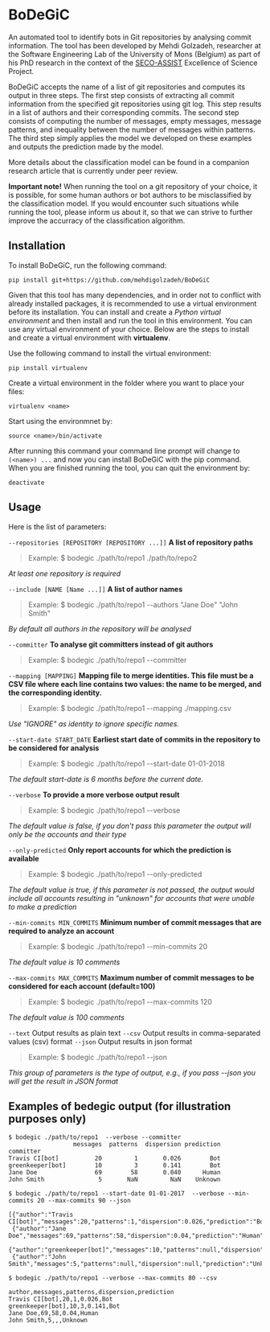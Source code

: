 # BoDeGiC
An automated tool to identify bots in Git repositories by analysing commit information.
The tool has been developed by Mehdi Golzadeh, researcher at the Software Engineering Lab of the University of Mons (Belgium) as part of his PhD research in the context of the [SECO-ASSIST](https://secoassist.github.io) Excellence of Science Project.

BoDeGiC accepts the name of a list of git repositories and computes its output in three steps.
The first step consists of extracting all commit information from the specified git repositories using git log. This step results in a list of authors and their corresponding commits.
The second step consists of computing the number of messages, empty messages, message patterns, and inequality between the number of messages within patterns.
The third step simply applies the model we developed on these examples and outputs the prediction made by the model.

More details about the classification model can be found in a companion research article that is currently under peer review.

**Important note!** When running the tool on a git repository of your choice, it is possible, for some human authors or bot authors to be misclassified by the classification model. If you would encounter such situations while running the tool, please inform us about it, so that we can strive to further improve the accurracy of the classification algorithm.


## Installation
To install BoDeGiC, run the following command:
```
pip install git+https://github.com/mehdigolzadeh/BoDeGiC
```
Given that this tool has many dependencies, and in order not to conflict with already installed packages, it is recommended to use a virtual environment before its installation. You can install and create a _Python virtual environment_ and then install and run the tool in this environment. You can use any virtual environment of your choice. Below are the steps to install and create a virtual environment with **virtualenv**.

Use the following command to install the virtual environment:
```
pip install virtualenv
```
Create a virtual environment in the folder where you want to place your files:
```
virtualenv <name>
```
Start using the environmnet by:
```
source <name>/bin/activate
```
After running this command your command line prompt will change to `(<name>) ...` and now you can install BoDeGiC with the pip command.
When you are finished running the tool, you can quit the environment by:
```
deactivate
```


## Usage 

Here is the list of parameters:

`--repositories [REPOSITORY [REPOSITORY ...]]` 	**A list of repository paths**
> Example: $ bodegic ./path/to/repo1 ./path/to/repo2

_At least one repository is required_

`--include [NAME [Name ...]]` 	**A list of author names**
> Example: $ bodegic ./path/to/repo1 --authors "Jane Doe" "John Smith" 

_By default all authors in the repository will be analysed_

`--committer` 	**To analyse git committers instead of git authors**
> Example: $ bodegic ./path/to/repo1 --committer
  
`--mapping [MAPPING]` 	**Mapping file to merge identities. This file must be a CSV file where each line contains two values: the name to be merged, and the corresponding identity.**
> Example: $ bodegic ./path/to/repo1 --mapping ./mapping.csv

_Use "IGNORE" as identity to ignore specific names._

`--start-date START_DATE` 		**Earliest start date of commits in the repository to be considered for analysis**
> Example: $ bodegic ./path/to/repo1 --start-date 01-01-2018
  
_The default start-date is 6 months before the current date._

`--verbose` **To provide a more verbose output result**
> Example: $ bodegic ./path/to/repo1 --verbose
 
_The default value is false, if you don't pass this parameter the output will only be the accounts and their type_

`--only-predicted` **Only report accounts for which the prediction is available**
> Example: $ bodegic ./path/to/repo1 --only-predicted
 
_The default value is true, if this parameter is not passed, the output would include all accounts resulting in "unknown" for accounts that were unable to make a prediction_
  
`--min-commits MIN_COMMITS` 		**Minimum number of commit messages that are required to analyze an account**
> Example: $ bodegic ./path/to/repo1 --min-commits 20
 
_The default value is 10 comments_

`--max-commits MAX_COMMITS` 		**Maximum number of commit messages to be considered for each account (default=100)**
> Example: $ bodegic ./path/to/repo1 --max-commits 120

_The default value is 100 comments_

`--text`                	Output results as plain text
`--csv`                		Output results in comma-separated values (csv) format
`--json`                	Output results in json format
> Example: $ bodegic ./path/to/repo1 --json

_This group of parameters is the type of output, e.g., if you pass --json you will get the result in JSON format_



## Examples of bedegic output (for illustration purposes only)
```
$ bodegic ./path/to/repo1  --verbose --committer
                  messages  patterns  dispersion prediction
committer
Travis CI[bot]          20         1       0.026        Bot
greenkeeper[bot]        10         3       0.141        Bot
Jane Doe                69        58       0.040      Human
John Smith               5       NaN         NaN    Unknown
```

```
$ bodegic ./path/to/repo1 --start-date 01-01-2017  --verbose --min-commits 20 --max-commits 90 --json

[{"author":"Travis CI[bot]","messages":20,"patterns":1,"dispersion":0.026,"prediction":"Bot"},
 {"author":"Jane Doe","messages":69,"patterns":58,"dispersion":0.04,"prediction":"Human"},
 {"author":"greenkeeper[bot]","messages":10,"patterns":null,"dispersion":null,"prediction":"Unknown"},
 {"author":"John Smith","messages":5,"patterns":null,"dispersion":null,"prediction":"Unknown"}]
```

```
$ bodegic ./path/to/repo1 --verbose --max-commits 80 --csv

author,messages,patterns,dispersion,prediction
Travis CI[bot],20,1,0.026,Bot
greenkeeper[bot],10,3,0.141,Bot
Jane Doe,69,58,0.04,Human
John Smith,5,,,Unknown
```
